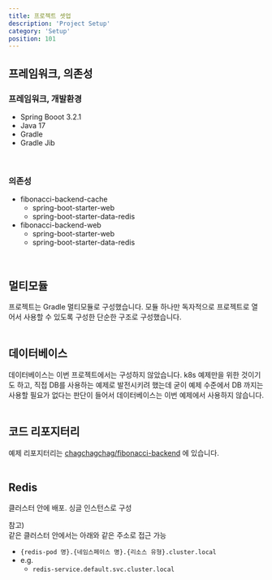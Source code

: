 ```yaml
---
title: 프로젝트 셋업 
description: 'Project Setup'
category: 'Setup'
position: 101
---
```


## 프레임워크, 의존성
### 프레임워크, 개발환경
- Spring Booot 3.2.1
- Java 17
- Gradle
- Gradle Jib
<br>

### 의존성
- fibonacci-backend-cache
  - spring-boot-starter-web
  - spring-boot-starter-data-redis
- fibonacci-backend-web
  - spring-boot-starter-web
  - spring-boot-starter-data-redis
<br>

## 멀티모듈
프로젝트는 Gradle 멀티모듈로 구성했습니다. 모듈 하나만 독자적으로 프로젝트로 열어서 사용할 수 있도록 구성한 단순한 구조로 구성했습니다.<br>
<br>

## 데이터베이스
데이터베이스는 이번 프로젝트에서는 구성하지 않았습니다. k8s 예제만을 위한 것이기도 하고, 직접 DB를 사용하는 예제로 발전시키려 했는데 굳이 예제 수준에서 DB 까지는 사용할 필요가 없다는 판단이 들어서 데이터베이스는 이번 예제에서 사용하지 않습니다.<br>
<br>

## 코드 리포지터리
예제 리포지터리는 [chagchagchag/fibonacci-backend](https://github.com/chagchagchag/fibonacci-backend) 에 있습니다. <br>
<br>

## Redis
클러스터 안에 배포. 싱글 인스턴스로 구성
<br>

참고)<br>
같은 클러스터 안에서는 아래와 같은 주소로 접근 가능<br>
- `{redis-pod 명}.{네임스페이스 명}.{리소스 유형}.cluster.local`
- e.g. 
  - `redis-service.default.svc.cluster.local`

<br>


